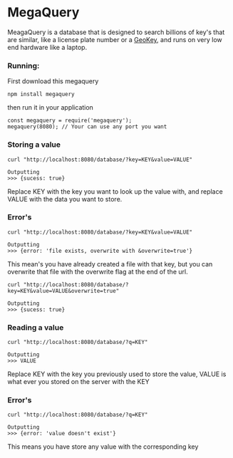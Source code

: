 # MegaQuery
MeagaQuery is a database that is designed to search billions of key's that are similar, like a license plate number or a [GeoKey](https://github.com/lakefox/geokey), and runs on very low end hardware like a laptop.

### Running:

First download this megaquery
```
npm install megaquery
```
then run it in your application 
```
const megaquery = require('megaquery');
megaquery(8080); // Your can use any port you want
```

### Storing a value

```
curl "http://localhost:8080/database/?key=KEY&value=VALUE"

Outputting
>>> {sucess: true}
```
Replace KEY with the key you want to look up the value with, and replace VALUE with the data you want to store.

### Error's
```
curl "http://localhost:8080/database/?key=KEY&value=VALUE"

Outputting
>>> {error: 'file exists, overwrite with &overwrite=true'}
```
This mean's you have already created a file with that key, but you can overwrite that file with the overwrite flag at the end of the url.
```
curl "http://localhost:8080/database/?key=KEY&value=VALUE&overwrite=true"

Outputting
>>> {sucess: true}
```

### Reading a value
```
curl "http://localhost:8080/database/?q=KEY"

Outputting
>>> VALUE
```
Replace KEY with the key you previously used to store the value, VALUE is what ever you stored on the server with the KEY

### Error's
```
curl "http://localhost:8080/database/?q=KEY"

Outputting
>>> {error: 'value doesn't exist'}
```
This means you have store any value with the corresponding key

